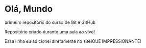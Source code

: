 # Olá, Mundo
 primeiro repositório do curso de Git e GitHub

 Repositório criado durante uma aula ao vivo!
 
 Essa linha eu adicionei diretamente no site!QUE IMPRESSIONANTE! 
